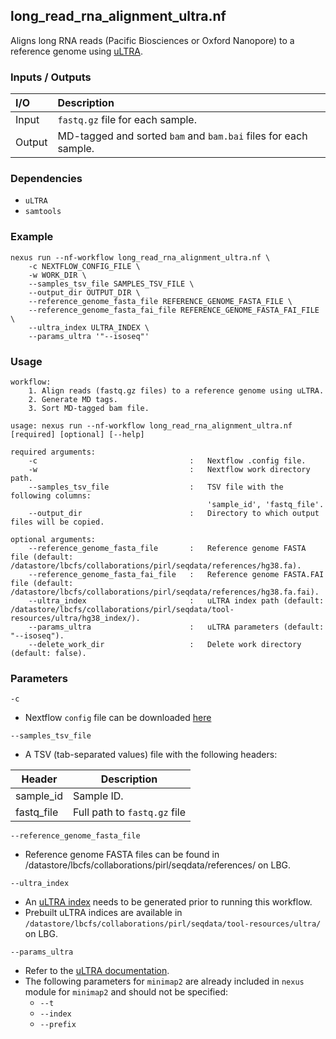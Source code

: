 ## long_read_rna_alignment_ultra.nf

Aligns long RNA reads (Pacific Biosciences or Oxford Nanopore) to a reference genome using [uLTRA](https://github.com/ksahlin/ultra).

### Inputs / Outputs

| I/O    | Description                                                     |
|:-------|:----------------------------------------------------------------|
| Input  | `fastq.gz` file for each sample.                                | 
| Output | MD-tagged and sorted `bam` and `bam.bai` files for each sample. |

### Dependencies

* `uLTRA`
* `samtools`

### Example

```
nexus run --nf-workflow long_read_rna_alignment_ultra.nf \
    -c NEXTFLOW_CONFIG_FILE \
    -w WORK_DIR \
    --samples_tsv_file SAMPLES_TSV_FILE \
    --output_dir OUTPUT_DIR \
    --reference_genome_fasta_file REFERENCE_GENOME_FASTA_FILE \
    --reference_genome_fasta_fai_file REFERENCE_GENOME_FASTA_FAI_FILE \
    --ultra_index ULTRA_INDEX \
    --params_ultra '"--isoseq"'
```

### Usage

```
workflow:
    1. Align reads (fastq.gz files) to a reference genome using uLTRA.
    2. Generate MD tags.
    3. Sort MD-tagged bam file.

usage: nexus run --nf-workflow long_read_rna_alignment_ultra.nf [required] [optional] [--help]

required arguments:
    -c                                  :   Nextflow .config file.
    -w                                  :   Nextflow work directory path.
    --samples_tsv_file                  :   TSV file with the following columns:
                                            'sample_id', 'fastq_file'.
    --output_dir                        :   Directory to which output files will be copied.

optional arguments:
    --reference_genome_fasta_file       :   Reference genome FASTA file (default: /datastore/lbcfs/collaborations/pirl/seqdata/references/hg38.fa).
    --reference_genome_fasta_fai_file   :   Reference genome FASTA.FAI file (default: /datastore/lbcfs/collaborations/pirl/seqdata/references/hg38.fa.fai).
    --ultra_index                       :   uLTRA index path (default: /datastore/lbcfs/collaborations/pirl/seqdata/tool-resources/ultra/hg38_index/).
    --params_ultra                      :   uLTRA parameters (default: "--isoseq").
    --delete_work_dir                   :   Delete work directory (default: false).
```

### Parameters

`-c`
* Nextflow `config` file can be downloaded [here](https://github.com/pirl-unc/nexus/tree/main/nextflow)

`--samples_tsv_file`
* A TSV (tab-separated values) file with the following headers:

| Header     | Description                  |
| ---------- |------------------------------|
| sample_id  | Sample ID.                   |
| fastq_file | Full path to `fastq.gz` file |

`--reference_genome_fasta_file`
* Reference genome FASTA files can be found in /datastore/lbcfs/collaborations/pirl/seqdata/references/ on LBG.

`--ultra_index`
* An [uLTRA index](https://github.com/ksahlin/ultra) needs to be generated prior to running this workflow. 
* Prebuilt uLTRA indices are available in `/datastore/lbcfs/collaborations/pirl/seqdata/tool-resources/ultra/` on LBG.

`--params_ultra`
* Refer to the [uLTRA documentation](https://github.com/ksahlin/ultra).
* The following parameters for `minimap2` are already included in `nexus` module for `minimap2` and should not be specified:
  * `--t`
  * `--index`
  * `--prefix`